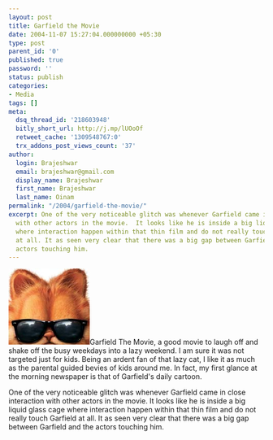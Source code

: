 ```yaml
---
layout: post
title: Garfield the Movie
date: 2004-11-07 15:27:04.000000000 +05:30
type: post
parent_id: '0'
published: true
password: ''
status: publish
categories:
- Media
tags: []
meta:
  dsq_thread_id: '218603948'
  bitly_short_url: http://j.mp/lUOoOf
  retweet_cache: '1309548767:0'
  trx_addons_post_views_count: '37'
author:
  login: Brajeshwar
  email: brajeshwar@gmail.com
  display_name: Brajeshwar
  first_name: Brajeshwar
  last_name: Oinam
permalink: "/2004/garfield-the-movie/"
excerpt: One of the very noticeable glitch was whenever Garfield came in close interaction
  with other actors in the movie.  It looks like he is inside a big liquid glass cage
  where interaction happen within that thin film and do not really touch Garfield
  at all. It as seen very clear that there was a big gap between Garfield and the
  actors touching him.
---
```

<p><img src="/static/2004/11/garfieldthemovie.jpg" alt="Garfield the Movie" />Garfield The Movie, a good movie to laugh off and shake off the busy weekdays into a lazy weekend. I am sure it was not targeted just for kids. Being an ardent fan of that lazy cat, I like it as much as the parental guided bevies of kids around me. In fact, my first glance at the morning newspaper is that of Garfield's daily cartoon.</p>
<p>One of the very noticeable glitch was whenever Garfield came in close interaction with other actors in the movie.  It looks like he is inside a big liquid glass cage where interaction happen within that thin film and do not really touch Garfield at all. It as seen very clear that there was a big gap between Garfield and the actors touching him.</p>

